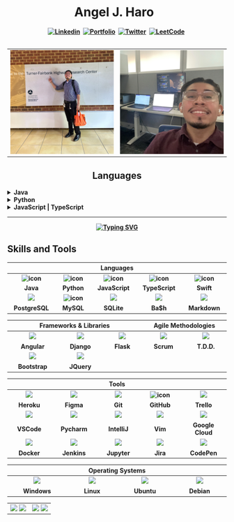 <!-- START -->
<h1 align="center"><b> Angel J. Haro 
<img src="https://docs.google.com/uc?export=download&id=1JqFc6WL-cTtJBQgW9tusQAZhQ3H9hGae" alt="" height="25" >
<img src="https://docs.google.com/uc?export=download&id=1HsBpakQVutfOmxBcPbGpKdo_oGEoKJZT" alt="" height="35" >
</h1>
<!-- START  -->
<div align="center">
<a href="https://www.linkedin.com/in/aharoJ/"><img src="https://img.shields.io/badge/LinkedIn-000000?style=for-the-badge&logo=linkedin&logoColor=blue" alt="Linkedin" /></a>&nbsp;
<a href="https://aharoj.io"><img src="https://img.shields.io/badge/Portfolio-%23000000.svg?style=for-the-badge&logo=firefox&logoColor=pink" alt="Portfolio" /></a>&nbsp;
<a href="https://twitter.com/aharoJ"><img src="https://img.shields.io/badge/Twitter-000000?style=for-the-badge&logo=twitter&logoColor=blue" alt="Twitter" /></a>&nbsp;
<a href="https://leetcode.com/aharoJ/"><img src="https://img.shields.io/badge/LeetCode-000000?style=for-the-badge&logo=LeetCode&logoColor=#d16c06" alt="LeetCode" /></a>&nbsp;
</div>  
<br/>

<!-- # ~~~~~~~~~~~~~~~~~~~~~~~~~~~~~     .................................       ~~~~~~~~~~~~~~~~~~~~~~~~~~~~~~ # -->
<!-- START -->
<table>
  <tr>
    <td valign="top" width="50%">
      <img src="z/tfhrc_selfie.png" alt="Image 1 Description" />
    </td>
    <td valign="top" width="50%">
      <img src="z/workflow_selfie.png" alt="Image 2 Description" />
    </td>
  </tr>
</table>


<!-- # ~~~~~~~~~~~~~~~~~~~~~~~~~~~~~     .................................       ~~~~~~~~~~~~~~~~~~~~~~~~~~~~~~ # -->





<h2 align="center"> <a> Languages </a> </h2>



<details>
<summary>Java</summary>

- Spring Boot
- Maven

</details>


<details>
<summary>Python</summary>

- A
- B
- C

</details>


<details>
<summary>JavaScript | TypeScript</summary>

- A
- B
- C

</details>

---





<p align="center">
  <a href="https://git.io/typing-svg">
    <img src="https://readme-typing-svg.demolab.com?font=Fira+Code&weight=100&size=16&duration=2000&pause=1000&random=false&width=440&height=56&lines=Angel+J.+Haro%3A+Dedicated+Software+Engineer.;Backend%3A+Java%2C+Python%2C++C%2B%2B;Frontend%3A+JavaScript%2C+TypeScript%2C+HTML%26CSS;Frameworks%3A+Spring+Boot%2C+Django%2C+ReactJs%2C+NextJs;Check+out+my+portfolio+at+aharoj.io" alt="Typing SVG" />
  </a>
</p>






## Skills and Tools
<div align="center">
  <table>
    <thead>
      <tr>
        <th colspan="5">Languages</th>
      </tr>
    </thead>
    <tr>
      <td align="center" width=300>  
        <img src="https://techstack-generator.vercel.app/java-icon.svg" alt="icon" width="65" height="65" />
      </td>
      <td align="center" width=300>  
        <img src="https://techstack-generator.vercel.app/python-icon.svg" alt="icon" width="65" height="65" /> 
      </td>
      <td align="center" width=300>  
        <img src="https://techstack-generator.vercel.app/js-icon.svg" alt="icon" width="65" height="65" /> 
      </td>
      <td align="center" width=300> 
        <img src="https://techstack-generator.vercel.app/ts-icon.svg" alt="icon" width="65" height="65" /> 
      </td>
      <td align="center" width=300> 
        <img src="https://techstack-generator.vercel.app/swift-icon.svg" alt="icon" width="65" height="65" />
      </td>
    </tr>
    <tr> 
      <td align="center" width=300>Java</td>
      <td align="center" width=300>Python</td>
      <td align="center" width=300>JavaScript</td>
      <td align="center" width=300>TypeScript</td>
      <td align="center" width=300>Swift</td>
    </tr>
    <tr>
      <td align="center" width=300> <img height=60 src="https://cdn.jsdelivr.net/gh/devicons/devicon/icons/postgresql/postgresql-original.svg"/> </td>
      <td align="center" width=300> <img src="https://techstack-generator.vercel.app/mysql-icon.svg" alt="icon" width="65" height="65" /> </td>
      <td align="center" width=300> <img height=60 src="https://cdn.jsdelivr.net/gh/devicons/devicon/icons/sqlite/sqlite-original.svg"/> </td>
      <td align="center" width=300> <img height=60 src="https://cdn.jsdelivr.net/gh/devicons/devicon/icons/bash/bash-original.svg"/> </td>
      <td align="center" width=300> <img height=60 src="https://cdn.jsdelivr.net/gh/devicons/devicon/icons/markdown/markdown-original.svg"/> </td>
    <tr> 
      <td align="center" width=300>PostgreSQL</td>
      <td align="center" width=300>MySQL</td>
      <td align="center" width=300>SQLite</td>
      <td align="center" width=300>Ba$h</td>
      <td align="center" width=300>Markdown</td>
    </tr>
  </table>

  <table>
    <thead>
      <tr>
        <th colspan="3">Frameworks & Libraries </th>
        <th colspan="3">Agile Methodologies</th>
      </tr>
    </thead>
    <tr>
      <td align="center" width=300> <img height=60 src="https://cdn.jsdelivr.net/gh/devicons/devicon/icons/angularjs/angularjs-original.svg"/> </td>
      <td align="center" width=300> <img height=60 src="https://cdn.jsdelivr.net/npm/devicon-2.2@2.2.0/icons/django/django-original.svg"/> </td>
      <td align="center" width=300> <img height=60 src="https://cdn.jsdelivr.net/gh/devicons/devicon/icons/flask/flask-original.svg"/> </td>
      <td align="center" width=300><img width=60 src="https://user-images.githubusercontent.com/27622683/192119071-da8aff75-02b1-4c6d-8232-507b9454cd49.png"/></td>
      <td align="center" width=300><img width=60 src="https://user-images.githubusercontent.com/27622683/192119394-0284fdfc-3ad2-460c-8b57-5ed13a2cbfc0.png"/></td>
      <tr align="center"> 
        <td align="center" width=300>Angular</td>
        <td align="center" width=300>Django</td>
        <td align="center" width=300>Flask</td>
        <td align="center" width=300>Scrum</td>
        <td align="center" width=300>T.D.D.</td>
      </tr>
      <tr>
      <td align="center" width=300> <img height=60 src="https://cdn.jsdelivr.net/gh/devicons/devicon/icons/bootstrap/bootstrap-original.svg"/> </td>
      <td align="center" width=300> <img height=60 src="https://cdn.jsdelivr.net/gh/devicons/devicon/icons/jquery/jquery-original.svg"/> </td>
      <tr align="center"> 
        <td align="center" width=300>Bootstrap</td>
        <td align="center" width=300>JQuery</td>
      </tr>
    </tr>
  </table>
  <table>
    <thead>
    <tr>
      <th colspan="7">Tools</th>
    </tr>
    </thead>
    <tr>
      <td align="center" width=300> <img height=60 src="https://cdn.jsdelivr.net/gh/devicons/devicon/icons/heroku/heroku-original.svg"/> </td>
      <td align="center" width=300> <img height=60 src="https://cdn.jsdelivr.net/gh/devicons/devicon/icons/figma/figma-original.svg"/> </td>
      <td align="center" width=300> <img height=60 src="https://cdn.jsdelivr.net/gh/devicons/devicon/icons/git/git-original.svg"/> </td>
      <td align="center" width=300> <img src="https://techstack-generator.vercel.app/github-icon.svg" alt="icon" width="65" height="65" /> </td>
      <td align="center" width=300> <img height=60 src="https://cdn.jsdelivr.net/npm/devicon-2.2@2.2.0/icons/trello/trello-plain.svg"/> </td>
    </tr>
    <tr> 
      <td align="center" width=300>Heroku</td>
      <td align="center" width=300>Figma</td>
      <td align="center" width=300>Git</td>
      <td align="center" width=300>GitHub</td>
      <td align="center" width=300>Trello</td>
    </tr>
    <tr>
      <td align="center" width=300> <img height=60 src="https://cdn.jsdelivr.net/gh/devicons/devicon/icons/vscode/vscode-original.svg"/> </td>
      <td align="center" width=300> <img height=60 src="https://cdn.jsdelivr.net/gh/devicons/devicon/icons/pycharm/pycharm-original.svg"/> </td>
      <td align="center" width=300> <img height=60 src="https://cdn.jsdelivr.net/gh/devicons/devicon/icons/intellij/intellij-original.svg"/> </td>
      <td align="center" width=300> <img height=60 src="https://cdn.jsdelivr.net/gh/devicons/devicon/icons/vim/vim-original.svg"/> </td> 
      <td align="center" width=300> <img height=60 src="https://cdn.jsdelivr.net/gh/devicons/devicon/icons/googlecloud/googlecloud-original.svg"/> </td> 
    </tr>
    <tr> 
      <td align="center" width=300>VSCode</td>
      <td align="center" width=300>Pycharm</td>
      <td align="center" width=300>IntelliJ</td>
      <td align="center" width=300>Vim</td>
      <td align="center" width=300>Google Cloud</td>
    </tr>
    <tr>
      <td align="center" width=300> <img height=60 src="https://cdn.jsdelivr.net/gh/devicons/devicon/icons/docker/docker-original.svg"/> </td>
      <td align="center" width=300> <img height=60 src="https://cdn.jsdelivr.net/gh/devicons/devicon/icons/jenkins/jenkins-line.svg"/> </td>
      <td align="center" width=300> <img height=60 src="https://cdn.jsdelivr.net/gh/devicons/devicon/icons/jupyter/jupyter-original.svg"/> </td>
      <td align="center" width=300> <img height=60 src="https://cdn.jsdelivr.net/gh/devicons/devicon/icons/jira/jira-original.svg"/> </td>
      <td align="center" width=300> <img height=60 src="https://cdn.jsdelivr.net/gh/devicons/devicon/icons/codepen/codepen-plain.svg"/> </td>
    </tr>
    <tr> 
      <td align="center" width=300>Docker</td>
      <td align="center" width=300>Jenkins</td>
      <td align="center" width=300>Jupyter</td>
      <td align="center" width=300>Jira</td>
      <td align="center" width=300>CodePen</td>
    </tr>
  </table>
  <table>
    <thead>
      <tr>
        <th colspan="7">Operating Systems</th>
      </tr>
    </thead>
    <tr>
      <td align="center" width=300><img height=60 src="https://cdn.jsdelivr.net/gh/devicons/devicon/icons/windows8/windows8-original.svg"/> </td>
      <td align="center" width=300> <img height=60 src="https://cdn.jsdelivr.net/gh/devicons/devicon/icons/linux/linux-original.svg"/> </td>
      <td align="center" width=300> <img height=60 src="https://cdn.jsdelivr.net/gh/devicons/devicon/icons/ubuntu/ubuntu-plain.svg"/> </td>
      <td align="center" width=300> <img height=60 src="https://cdn.jsdelivr.net/gh/devicons/devicon/icons/debian/debian-plain.svg"/> </td>
    <tr> 
      <td align="center" width=300>Windows</td>
      <td align="center" width=300>Linux</td>
      <td align="center" width=300>Ubuntu</td>
      <td align="center" width=300>Debian</td>
    </tr>
  </table>
</div>



















<!-- START  -->
<div align="center">
<table><tr><td valign="top" width="50%">
<img src="https://github-readme-stats.vercel.app/api/top-langs/?username=aharoJ&layout=donut&theme=dracula" width="400" />
<img width="400" src="https://github-readme-activity-graph.vercel.app/graph?username=aharoJ&theme=rogue"/>
<!-- MID -->
</td><td valign="top" width="50%">
<img width="400" src="https://github-readme-stats.vercel.app/api?username=aharoJ&show_icons=true&theme=dracula" />
<img width="400" src="https://github-readme-streak-stats.herokuapp.com/?user=aharoJ&theme=dracula" />
</div>
<!-- END  -->